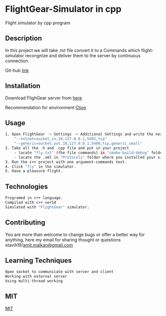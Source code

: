 # FlightGear-Simulator in cpp

Flight simulator by cpp program

## Description
In this project we will take .txt file convert it to a Commands which flight-simulator recongnize and deliver them to the server by continuous connection.

Git-hub [link](https://github.com/AmitMalkan404/super-duper-invention)


## Installation

Download FlighGear server from [here](https://flightgear.org/download/)

Recommendation for environment [Clion](https://wiki.cs.huji.ac.il/wiki/Installing_CLion_on_Linux) 

## Usage

```bash
1. Open FlightGear -> Settings -> Additional Settings and write the next commands:
    "--telnet=socket,in,10,127.0.0.1,5402,tcp"
    "--generic=socket,out,10,127.0.0.1,5400,tcp,generic_small"
2. Take all the .h and .cpp file and put in your project
    - locate "fly.txt" (the file commands) in "cmake-build-debug" folder.
    - locate the .xml in "Protocols" folder where you installed your simulator.
3. Run the c++ project with one argument-commands text.
4. Click "fly" in the simulator.
5. Have a pleasure flight.
```

## Technologies



```bash
Programed in c++ language.
Compiled with c++ ver14
Simulated with "FlightGear" simulator.
```

## Contributing
You are more than welcome to change bugs or offer a better way for anything, here my email for sharing thought or questions stavih19/amit.malkan@gmail.com

## Learning Techniques

```bash
Open socket to communicate with server and client
Working with external server
Using multi-thread working
```

## MIT
[MIT](https://choosealicense.com/licenses/mit/)
